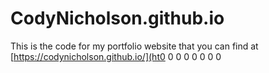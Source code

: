 # CodyNicholson.github.io
This is the code for my portfolio website that you can find at [https://codynicholson.github.io/](ht0
0
0
0
0
0
0
0
